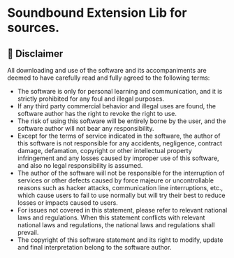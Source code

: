 # Soundbound Extension Lib for sources.

## 📃 Disclaimer
All downloading and use of the software and its accompaniments are deemed to have carefully read and fully agreed to the following terms:
* The software is only for personal learning and communication, and it is strictly prohibited for any foul and illegal purposes.
* If any third party commercial behavior and illegal uses are found, the software author has the right to revoke the right to use.
* The risk of using this software will be entirely borne by the user, and the software author will not bear any responsibility.
* Except for the terms of service indicated in the software, the author of this software is not responsible for any accidents, negligence, contract damage, defamation, copyright or other intellectual property infringement and any losses caused by improper use of this software, and also no legal responsibility is assumed.
* The author of the software will not be responsible for the interruption of services or other defects caused by force majeure or uncontrollable reasons such as hacker attacks, communication line interruptions, etc., which cause users to fail to use normally but will try their best to reduce losses or impacts caused to users.
* For issues not covered in this statement, please refer to relevant national laws and regulations. When this statement conflicts with relevant national laws and regulations, the national laws and regulations shall prevail.
* The copyright of this software statement and its right to modify, update and final interpretation belong to the software author.
